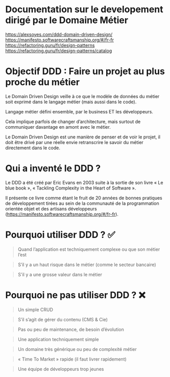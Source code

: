 # Documentation sur le developement dirigé par le Domaine Métier

https://alexsoyes.com/ddd-domain-driven-design/
https://manifesto.softwarecraftsmanship.org/#/fr-fr
https://refactoring.guru/fr/design-patterns
https://refactoring.guru/fr/design-patterns/catalog



# Objectif DDD : Faire un projet au plus proche du métier

Le Domain Driven Design veille à ce que le modèle de données du métier soit exprimé dans le langage métier (mais aussi dans le code).

Langage métier défini ensemble, par le business ET les développeurs.

Cela implique parfois de changer d’architecture, mais surtout de communiquer davantage en amont avec le métier.

Le Domain Driven Design est une manière de penser et de voir le projet, il doit être drivé par une réelle envie retranscrire le savoir du métier directement dans le code.

# Qui a inventé le DDD ?

Le DDD a été créé par Eric Evans en 2003 suite à la sortie de son livre « Le blue book », « Tackling Complexity in the Heart of Software ».

Il présente ce livre comme étant le fruit de 20 années de bonnes pratiques de développement tirées au sein de la communauté de la programmation orientée objet et des artisans développeurs (https://manifesto.softwarecraftsmanship.org/#/fr-fr).

# Pourquoi utiliser DDD ? ✅

> Quand l’application est techniquement complexe ou que son métier l’est

> S’il y a un haut risque dans le métier (comme le secteur bancaire)

> S'il y a une grosse valeur dans le métier

# Pourquoi ne pas utiliser DDD ? ❌

> Un simple CRUD

> S’il s’agit de gérer du contenu (CMS & Cie)

> Pas ou peu de maintenance, de besoin d’évolution

> Une application techniquement simple

> Un domaine très générique ou peu de complexité métier

> « Time To Market » rapide (il faut livrer rapidement)

> Une équipe de développeurs trop jeunes